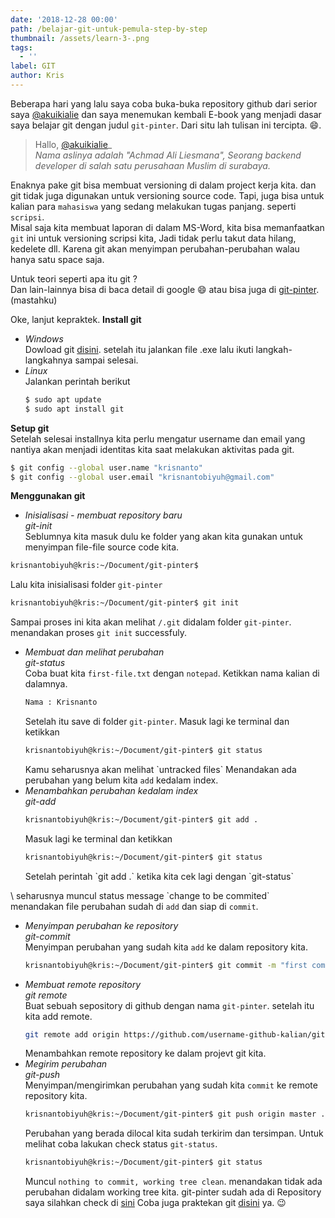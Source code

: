 ```yaml
---
date: '2018-12-28 00:00'
path: /belajar-git-untuk-pemula-step-by-step
thumbnail: /assets/learn-3-.png
tags:
  - ''
label: GIT
author: Kris
---
```

Beberapa hari yang lalu saya coba buka-buka repository github dari serior saya
[@akuikialie](https://github.com/akuikialie)
dan saya menemukan kembali E-book yang menjadi dasar saya belajar git dengan judul
`git-pinter`. Dari situ lah tulisan ini tercipta. 😄.

> Hallo, [@akuikialie](https://github.com/akuikialie)_<br>
> _Nama aslinya adalah "Achmad Ali Liesmana", Seorang backend developer di salah satu perusahaan Muslim di surabaya._

Enaknya pake git bisa membuat versioning di dalam project kerja kita. dan git tidak juga digunakan untuk versioning source code.
Tapi, juga bisa untuk kalian para `mahasiswa` yang sedang melakukan tugas panjang. seperti `scripsi`. <br>
Misal saja kita membuat laporan di dalam MS-Word, kita bisa memanfaatkan `git` ini untuk versioning scripsi kita,
Jadi tidak perlu takut data hilang, kedelete dll. Karena git akan menyimpan perubahan-perubahan walau hanya satu space saja.

Untuk teori seperti apa itu git ?<br>
Dan lain-lainnya bisa di baca detail di google 😄 atau bisa juga di [git-pinter](https://github.com/akuikialie/git-pinter/blob/master/git-pinter.pdf).(mastahku)

Oke, lanjut kepraktek.
 **Install git**

* _Windows_ <br>
  Dowload git [disini](https://git-scm.com/download/win). setelah itu jalankan file .exe lalu ikuti langkah-langkahnya sampai selesai.
* _Linux_ <br>
  Jalankan perintah berikut
  ```bash
  $ sudo apt update
  $ sudo apt install git
  ```

**Setup git** <br>
    Setelah selesai installnya kita perlu mengatur username dan email yang nantiya akan menjadi identitas
    kita saat melakukan aktivitas pada git.

```bash
$ git config --global user.name "krisnanto"
$ git config --global user.email "krisnantobiyuh@gmail.com"
```

**Menggunakan git**

* _Inisialisasi - membuat repository baru_ <br>
  _git-init_ <br>
  Seblumnya kita masuk dulu ke folder yang akan kita gunakan untuk menyimpan file-file source code kita.

```bash
krisnantobiyuh@kris:~/Document/git-pinter$
```

  Lalu kita inisialisasi folder `git-pinter`

```bash
krisnantobiyuh@kris:~/Document/git-pinter$ git init
```

  Sampai proses ini kita akan melihat `/.git` didalam folder `git-pinter`. menandakan proses `git init` successfuly.

* _Membuat dan melihat perubahan_ <br>
  _git-status_ <br>
  Coba buat kita `first-file.txt` dengan `notepad`. Ketikkan nama kalian di dalamnya.
  ```bash
  Nama : Krisnanto
  ```
    Setelah itu save di folder `git-pinter`.
    Masuk lagi ke terminal dan ketikkan
  ```bash
  krisnantobiyuh@kris:~/Document/git-pinter$ git status
  ```
  Kamu seharusnya akan melihat \`untracked files\`
  Menandakan ada perubahan yang belum kita `add` kedalam index.
* _Menambahkan perubahan kedalam index_ <br>
  _git-add_ <br>
  ```bash
  krisnantobiyuh@kris:~/Document/git-pinter$ git add .
  ```
    Masuk lagi ke terminal dan ketikkan
  ```bash
  krisnantobiyuh@kris:~/Document/git-pinter$ git status
  ```
    Setelah perintah \`git add .\` ketika kita cek lagi dengan \`git-status\`

\    seharusnya muncul status message \`change to be commited\`<br>
         menandakan file perubahan sudah di `add` dan siap di `commit`.

* _Menyimpan perubahan ke repository_ <br>
  _git-commit_ <br>
    Menyimpan perubahan yang sudah kita `add` ke dalam repository kita.
  ```bash
  krisnantobiyuh@kris:~/Document/git-pinter$ git commit -m "first commit" .
  ```
* _Membuat remote repository_ <br>
  _git remote_ <br>
    Buat sebuah sepository di github dengan nama `git-pinter`. setelah itu kita add remote.
  ```bash
  git remote add origin https://github.com/username-github-kalian/git-pinter.git
  ```
    Menambahkan remote repository ke dalam projevt git kita.
* _Megirim perubahan_ <br>
  _git-push_ <br>
    Menyimpan/mengirimkan perubahan yang sudah kita `commit` ke remote repository kita.
  ```bash
  krisnantobiyuh@kris:~/Document/git-pinter$ git push origin master .
  ```
    Perubahan yang berada dilocal kita sudah terkirim dan tersimpan.
    Untuk melihat coba lakukan check status `git-status`.
  ```bash
  krisnantobiyuh@kris:~/Document/git-pinter$ git status
  ```
    Muncul `nothing to commit, working tree clean`. menandakan tidak ada perubahan didalam working tree kita.
    git-pinter sudah ada di Repository saya silahkan check di [sini](https://github.com/krisnantobiyuh/git-pinter)
    Coba juga praktekan git [disini](https://codesaya.com/git) ya. 😉
